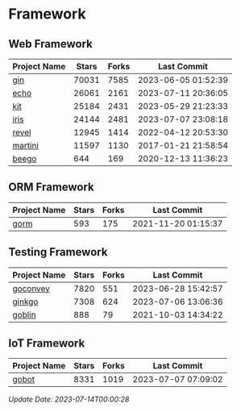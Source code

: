 # Framework

## Web Framework
| Project Name | Stars | Forks | Last Commit |
| ------------ | ----- | ----- | ----------- |
| [gin](https://github.com/gin-gonic/gin) | 70031 | 7585 | 2023-06-05 01:52:39 |
| [echo](https://github.com/labstack/echo) | 26061 | 2161 | 2023-07-11 20:36:05 |
| [kit](https://github.com/go-kit/kit) | 25184 | 2431 | 2023-05-29 21:23:33 |
| [iris](https://github.com/kataras/iris) | 24144 | 2481 | 2023-07-07 23:08:18 |
| [revel](https://github.com/revel/revel) | 12945 | 1414 | 2022-04-12 20:53:30 |
| [martini](https://github.com/go-martini/martini) | 11597 | 1130 | 2017-01-21 21:58:54 |
| [beego](https://github.com/astaxie/beego) | 644 | 169 | 2020-12-13 11:36:23 |

## ORM Framework
| Project Name | Stars | Forks | Last Commit |
| ------------ | ----- | ----- | ----------- |
| [gorm](https://github.com/jinzhu/gorm) | 593 | 175 | 2021-11-20 01:15:37 |

## Testing Framework
| Project Name | Stars | Forks | Last Commit |
| ------------ | ----- | ----- | ----------- |
| [goconvey](https://github.com/smartystreets/goconvey) | 7820 | 551 | 2023-06-28 15:42:57 |
| [ginkgo](https://github.com/onsi/ginkgo) | 7308 | 624 | 2023-07-06 13:06:36 |
| [goblin](https://github.com/franela/goblin) | 888 | 79 | 2021-10-03 14:34:22 |

## IoT Framework
| Project Name | Stars | Forks | Last Commit |
| ------------ | ----- | ----- | ----------- |
| [gobot](https://github.com/hybridgroup/gobot) | 8331 | 1019 | 2023-07-07 07:09:02 |

*Update Date: 2023-07-14T00:00:28*